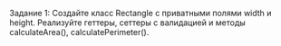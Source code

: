 Задание 1: Создайте класс Rectangle с приватными полями width и height. Реализуйте геттеры, сеттеры с валидацией и методы calculateArea(), calculatePerimeter().